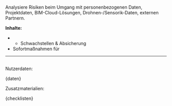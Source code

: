 # 
Analysiere Risiken beim Umgang mit personenbezogenen Daten, Projektdaten, BIM-Cloud-Lösungen, Drohnen-/Sensorik-Daten, externen Partnern.

**Inhalte:**
- - Schwachstellen & Absicherung
- Sofortmaßnahmen für 
---

## 
Nutzerdaten:

{daten}

Zusatzmaterialien:

{checklisten}